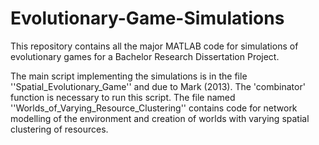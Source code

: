 # Evolutionary-Game-Simulations

This repository contains all the major MATLAB code for simulations of evolutionary games for a Bachelor Research Dissertation Project. 

The main script implementing the simulations is in the file ''Spatial_Evolutionary_Game'' and due to Mark (2013). The 'combinator' function is necessary to run this script. The file named ''Worlds_of_Varying_Resource_Clustering'' contains code for network modelling of the environment and creation of worlds with varying spatial clustering of resources.
